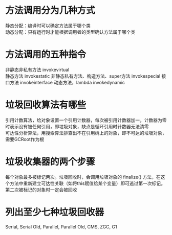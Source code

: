 # 方法调用分为几种方式  

静态分配：编译时可以确定方法属于哪个类  
动态分配：只有运行时才能根据调用者的类型确认方法属于哪个类  

# 方法调用的五种指令  

非静态非私有方法 invokevirtual  
静态方法 invokestatic 
非静态私有方法、构造方法、super方法 invokespecial 
接口方法 invokeinterface 
动态方法，lambda invokedynamic  

# 垃圾回收算法有哪些  

引用计数算法，给对象设置一个引用计数器，每次被引用计数器加一，计数器为零时表示没有被任何引用，即垃圾对象，缺点是循环引用时计数器无法清零  
可达性分析算法，用搜索算法排查出不在引用树上的对象，即不可达的垃圾对象，需要GCRoot作为根  

# 垃圾收集器的两个步骤  
每个对象最多被标记两次。垃圾回收时，会调用垃圾对象的 finalize() 方法，在这个方法中重新建立可达性关联（如将this赋值给某个变量）即可逃过第一次标记。第二次被标记的对象时一定会被回收  

# 列出至少七种垃圾回收器  
Serial, Serial Old, Parallel, Parallel Old, CMS, ZGC, G1  